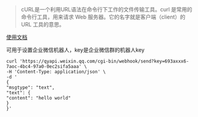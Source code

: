 >cURL是一个利用URL语法在命令行下工作的文件传输工具。curl 是常用的命令行工具，用来请求 Web 服务器。它的名字就是客户端（client）的 URL 工具的意思。


[使用文档](https://blog.csdn.net/weixin_34349320/article/details/88853326)

可用于设置企业微信机器人，key是企业微信群的机器人key
```
curl 'https://qyapi.weixin.qq.com/cgi-bin/webhook/send?key=693axxx6-7aoc-4bc4-97a0-0ec2sifa5aaa' \
-H 'Content-Type: application/json' \
-d '
{
"msgtype": "text",
"text": {
"content": "hello world"
}
}'
```